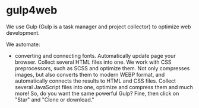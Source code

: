 # gulp4web

We use Gulp (Gulp is a task manager and project collector) to optimize web development.

We automate: 
- converting and connecting fonts. 
Automatically update page your browser. 
Collect several HTML files into one. 
We work with CSS preprocessors, such as SCSS and optimize them. 
Not only compresses images, but also converts them to modern WEBP format, and automatically connects the results to HTML and CSS files. Collect several JavaScript files into one, optimize and compress them and much more! So, do you want the same powerful Gulp? Fine, then click on "Star" and "Clone or download."
